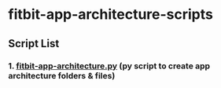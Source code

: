 # fitbit-app-architecture-scripts

## Script List

### 1. [fitbit-app-architecture.py](https://github.com/Sivothajan/fitbit-app-architecture-scripts/blob/main/scripts/python/fitbit-app-architecture.py) (py script to create app architecture folders & files)
